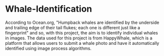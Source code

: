 # Whale-Identification

According to Ocean.org, "Humpback whales are identified by the underside and trailing edge of their tail flukes; each one is different just like a fingerprint" and so, with this project, the aim is to identify individual whales in images. The data used for this project is from HappyWhale, which is a platform that allows users to submit a whale photo and have it automatically identified using image process algorithms.
